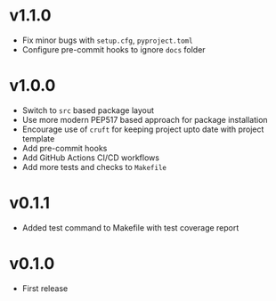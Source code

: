 # v1.1.0
- Fix minor bugs with `setup.cfg`, `pyproject.toml`
- Configure pre-commit hooks to ignore `docs` folder
# v1.0.0
- Switch to `src` based package layout
- Use more modern PEP517 based approach for package installation
- Encourage use of `cruft` for keeping project upto date with project template
- Add pre-commit hooks
- Add GitHub Actions CI/CD workflows
- Add more tests and checks to `Makefile`
# v0.1.1
- Added test command to Makefile with test coverage report
# v0.1.0
- First release
